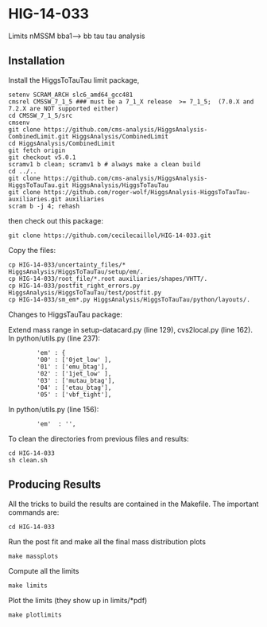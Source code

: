 HIG-14-033
==========

Limits nMSSM bba1--> bb tau tau analysis

Installation
------------

Install the HiggsToTauTau limit package,


```shell
setenv SCRAM_ARCH slc6_amd64_gcc481
cmsrel CMSSW_7_1_5 ### must be a 7_1_X release  >= 7_1_5;  (7.0.X and 7.2.X are NOT supported either) 
cd CMSSW_7_1_5/src 
cmsenv
git clone https://github.com/cms-analysis/HiggsAnalysis-CombinedLimit.git HiggsAnalysis/CombinedLimit
cd HiggsAnalysis/CombinedLimit
git fetch origin
git checkout v5.0.1
scramv1 b clean; scramv1 b # always make a clean build
cd ../..
git clone https://github.com/cms-analysis/HiggsAnalysis-HiggsToTauTau.git HiggsAnalysis/HiggsToTauTau
git clone https://github.com/roger-wolf/HiggsAnalysis-HiggsToTauTau-auxiliaries.git auxiliaries
scram b -j 4; rehash
```

then check out this package:

```shell
git clone https://github.com/cecilecaillol/HIG-14-033.git
```

Copy the files:

```shell
cp HIG-14-033/uncertainty_files/* HiggsAnalysis/HiggsToTauTau/setup/em/.
cp HIG-14-033/root_file/*.root auxiliaries/shapes/VHTT/.
cp HIG-14-033/postfit_right_errors.py HiggsAnalysis/HiggsToTauTau/test/postfit.py
cp HIG-14-033/sm_em*.py HiggsAnalysis/HiggsToTauTau/python/layouts/.
```

Changes to HiggsTauTau package:

Extend mass range in setup-datacard.py (line 129), cvs2local.py (line 162). In python/utils.py (line 237):

```shell
        'em' : {
        '00' : ['0jet_low' ],
        '01' : ['emu_btag'],
        '02' : ['1jet_low' ],
        '03' : ['mutau_btag'],
        '04' : ['etau_btag'],
        '05' : ['vbf_tight'],

```

In python/utils.py (line 156):

```shell
        'em'  : '',
```

To clean the directories from previous files and results:
```shell
cd HIG-14-033
sh clean.sh
```

Producing Results
-----------------

All the tricks to build the results are contained in the Makefile.  The
important commands are:

```shell
cd HIG-14-033
```

Run the post fit and make all the final mass distribution plots

```shell
make massplots
```

Compute all the limits

```shell
make limits
```

Plot the limits (they show up in limits/*pdf)

```shell
make plotlimits
```

